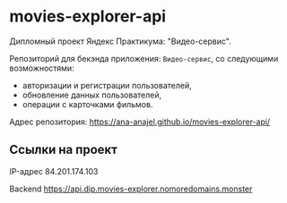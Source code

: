# movies-explorer-api

Дипломный проект Яндекс Практикума: "Видео-сервис".

Репозиторий для бекэнда приложения: `Видео-сервис`, со следующими возможностями:
- авторизации и регистрации пользователей,
- обновление данных пользователей,
- операции с карточками фильмов.

Адрес репозитория: https://ana-anajel.github.io/movies-explorer-api/

## Ссылки на проект
IP-адрес 84.201.174.103

<!-- Frontend https://diploma.movies-explorer.nomoredomains.monster -->

Backend https://api.dip.movies-explorer.nomoredomains.monster
